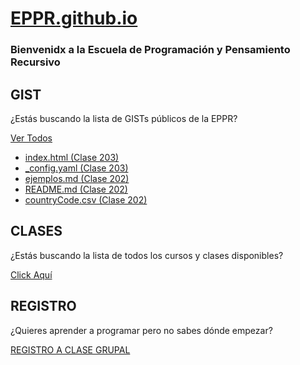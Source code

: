 # [EPPR.github.io](https://eppr.github.io)

### Bienvenidx a la Escuela de Programación y Pensamiento Recursivo

## GIST

¿Estás buscando la lista de GISTs públicos de la EPPR?

[Ver Todos](https://gist.github.com/recurs1v0)

- [index.html (Clase 203)](https://gist.github.com/recurs1v0/33004a775012cf5dff4892fced71492a)
- [_config.yaml (Clase 203)](https://gist.github.com/recurs1v0/e1eb539ac63a532068258f40d0d378f8)
- [ejemplos.md (Clase 202)](https://gist.github.com/recurs1v0/0b396678831df73c9cd4ac9e8566e50f)
- [README.md (Clase 202)](https://gist.github.com/recurs1v0/0b6ab2f5e7ee9abe244317aea6deeadc)
- [countryCode.csv (Clase 202)](https://gist.github.com/recurs1v0/081c5740e462e9e21f6eaae4c1312d8b)


## CLASES

¿Estás buscando la lista de todos los cursos y clases disponibles?

[Click Aquí](https://eppr.github.io/clases/)

## REGISTRO

¿Quieres aprender a programar pero no sabes dónde empezar?

[REGISTRO A CLASE GRUPAL](https://ez.link/eppr)
